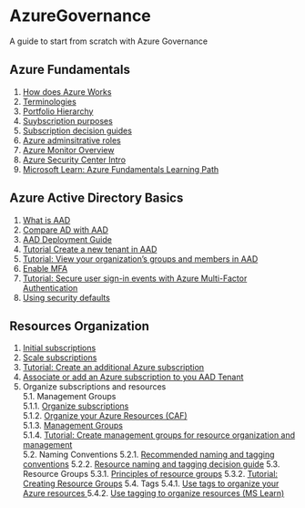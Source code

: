 # AzureGovernance
A guide to start from scratch with Azure Governance


## Azure Fundamentals
1. [How does Azure Works](https://docs.microsoft.com/en-us/azure/cloud-adoption-framework/get-started/what-is-azure?WT.mc_id=devops_userstory_service_sprg-inproduct-devopsportal)
2. [Terminologies](https://docs.microsoft.com/en-us/azure/cloud-adoption-framework/ready/considerations/fundamental-concepts#azure-terminology)
3. [Portfolio Hierarchy](https://docs.microsoft.com/en-us/azure/cloud-adoption-framework/reference/fundamental-concepts/hosting-hierarchy)
4. [Suybscription purposes](https://docs.microsoft.com/en-us/azure/cloud-adoption-framework/ready/considerations/fundamental-concepts#azure-subscription-purposes)
5. [Subscription decision guides](https://docs.microsoft.com/en-us/azure/cloud-adoption-framework/decision-guides/subscriptions/)
6. [Azure adminsitrative roles](https://docs.microsoft.com/en-us/azure/cloud-adoption-framework/ready/considerations/fundamental-concepts#azure-administrative-roles)
7. [Azure Monitor Overview](https://docs.microsoft.com/en-us/azure/azure-monitor/overview)<br>
8. [Azure Security Center Intro](https://docs.microsoft.com/en-us/azure/security-center/security-center-intro)
9. [Microsoft Learn: Azure Fundamentals Learning Path](https://docs.microsoft.com/en-us/learn/paths/azure-fundamentals/)

## Azure Active Directory Basics
1. [What is AAD](https://docs.microsoft.com/en-us/azure/active-directory/fundamentals/active-directory-whatis)
2. [Compare AD with AAD](https://docs.microsoft.com/en-us/azure/active-directory/fundamentals/active-directory-compare-azure-ad-to-ad)
3. [AAD Deployment Guide](https://docs.microsoft.com/en-us/azure/active-directory/fundamentals/active-directory-deployment-checklist-p2)
4. [Tutorial Create a new tenant in AAD](https://docs.microsoft.com/en-us/azure/active-directory/fundamentals/active-directory-access-create-new-tenant)
5. [Tutorial: View your organization’s groups and members in AAD](https://docs.microsoft.com/en-us/azure/active-directory/fundamentals/active-directory-access-create-new-tenant)
6. [Enable MFA](https://docs.microsoft.com/en-us/azure/active-directory/fundamentals/concept-fundamentals-mfa-get-started)
7. [Tutorial: Secure user sign-in events with Azure Multi-Factor Authentication](https://docs.microsoft.com/en-us/azure/active-directory/authentication/tutorial-enable-azure-mfa)
8. [Using security defaults](https://docs.microsoft.com/en-us/azure/active-directory/fundamentals/concept-fundamentals-security-defaults)


## Resources Organization
1. [Initial subscriptions](https://docs.microsoft.com/en-us/azure/cloud-adoption-framework/ready/azure-best-practices/initial-subscriptions)
2. [Scale subscriptions](https://docs.microsoft.com/en-us/azure/cloud-adoption-framework/ready/azure-best-practices/scale-subscriptions)
3. [Tutorial: Create an additional Azure subscription](https://docs.microsoft.com/en-us/azure/cost-management-billing/manage/create-subscription)
4. [Associate or add an Azure subscription to you AAD Tenant](https://docs.microsoft.com/en-us/azure/active-directory/fundamentals/active-directory-how-subscriptions-associated-directory)
5. Organize subscriptions and resources<br/>
5.1. Management Groups<br/>
5.1.1. [Organize subscriptions](https://docs.microsoft.com/en-us/azure/cloud-adoption-framework/ready/azure-best-practices/organize-subscriptions)<br/>
5.1.2. [Organize your Azure Resources (CAF)](https://docs.microsoft.com/en-us/azure/cloud-adoption-framework/ready/azure-setup-guide/organize-resources?tabs=AzureManagementGroupsAndHierarchy)<br/>
5.1.3. [Management Groups](https://docs.microsoft.com/en-us/azure/governance/management-groups/overview)<br/>
5.1.4. [Tutorial: Create management groups for resource organization and management](https://docs.microsoft.com/en-us/azure/governance/management-groups/create-management-group-portal)<br/>
5.2. Naming Conventions
5.2.1. [Recommended naming and tagging conventions](https://docs.microsoft.com/en-us/azure/cloud-adoption-framework/ready/azure-best-practices/naming-and-tagging)
5.2.2. [Resource naming and tagging decision guide](https://docs.microsoft.com/en-us/azure/cloud-adoption-framework/decision-guides/resource-tagging/)
5.3. Resource Groups
5.3.1. [Principles of resource groups](https://docs.microsoft.com/en-us/learn/modules/control-and-organize-with-azure-resource-manager/2-principles-of-resource-groups)
5.3.2. [Tutorial: Creating Resource Groups](https://docs.microsoft.com/en-us/azure/azure-resource-manager/management/manage-resource-groups-portal#create-resource-groups)
5.4. Tags
5.4.1. [Use tags to organize your Azure resources ](https://docs.microsoft.com/en-us/azure/azure-resource-manager/management/tag-resources#portal)
5.4.2. [Use tagging to organize resources (MS Learn)](https://docs.microsoft.com/en-us/learn/modules/control-and-organize-with-azure-resource-manager/3-use-tagging-to-organize-resources)
